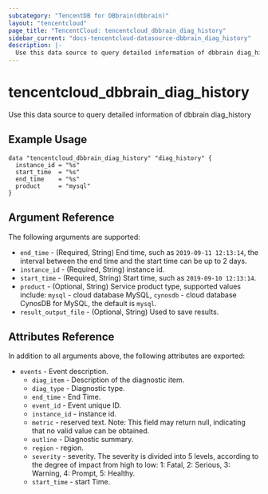 ```yaml
---
subcategory: "TencentDB for DBbrain(dbbrain)"
layout: "tencentcloud"
page_title: "TencentCloud: tencentcloud_dbbrain_diag_history"
sidebar_current: "docs-tencentcloud-datasource-dbbrain_diag_history"
description: |-
  Use this data source to query detailed information of dbbrain diag_history
---
```


# tencentcloud_dbbrain_diag_history

Use this data source to query detailed information of dbbrain diag_history

## Example Usage

```hcl
data "tencentcloud_dbbrain_diag_history" "diag_history" {
  instance_id = "%s"
  start_time  = "%s"
  end_time    = "%s"
  product     = "mysql"
}
```

## Argument Reference

The following arguments are supported:

* `end_time` - (Required, String) End time, such as `2019-09-11 12:13:14`, the interval between the end time and the start time can be up to 2 days.
* `instance_id` - (Required, String) instance id.
* `start_time` - (Required, String) Start time, such as `2019-09-10 12:13:14`.
* `product` - (Optional, String) Service product type, supported values include: `mysql` - cloud database MySQL, `cynosdb` - cloud database CynosDB for MySQL, the default is `mysql`.
* `result_output_file` - (Optional, String) Used to save results.

## Attributes Reference

In addition to all arguments above, the following attributes are exported:

* `events` - Event description.
  * `diag_item` - Description of the diagnostic item.
  * `diag_type` - Diagnostic type.
  * `end_time` - End Time.
  * `event_id` - Event unique ID.
  * `instance_id` - instance id.
  * `metric` - reserved text. Note: This field may return null, indicating that no valid value can be obtained.
  * `outline` - Diagnostic summary.
  * `region` - region.
  * `severity` - severity. The severity is divided into 5 levels, according to the degree of impact from high to low: 1: Fatal, 2: Serious, 3: Warning, 4: Prompt, 5: Healthy.
  * `start_time` - start Time.



